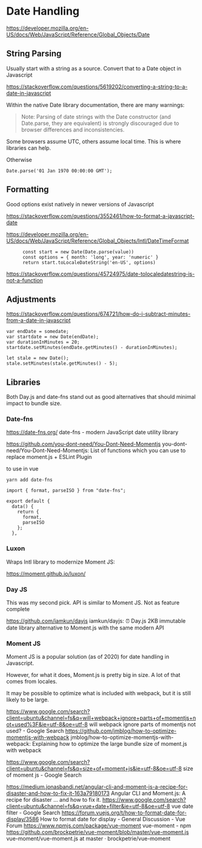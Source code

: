 # Date Handling

https://developer.mozilla.org/en-US/docs/Web/JavaScript/Reference/Global_Objects/Date

## String Parsing

Usually start with a string as a source. Convert that to a Date object in Javascript

https://stackoverflow.com/questions/5619202/converting-a-string-to-a-date-in-javascript

Within the native Date library documentation, there are many warnings: 

> Note: Parsing of date strings with the Date constructor (and Date.parse, they are equivalent) is strongly discouraged due to browser differences and inconsistencies.

Some browsers assume UTC, others assume local time. This is where libraries can help. 

Otherwise

```
Date.parse('01 Jan 1970 00:00:00 GMT');
```

## Formatting

Good options exist natively in newer versions of Javascript

https://stackoverflow.com/questions/3552461/how-to-format-a-javascript-date

https://developer.mozilla.org/en-US/docs/Web/JavaScript/Reference/Global_Objects/Intl/DateTimeFormat

```
      const start = new Date(Date.parse(value))
      const options = { month: 'long', year: 'numeric' }
      return start.toLocaleDateString('en-US', options)
```

https://stackoverflow.com/questions/45724975/date-tolocaledatestring-is-not-a-function


## Adjustments

https://stackoverflow.com/questions/674721/how-do-i-subtract-minutes-from-a-date-in-javascript

```
var endDate = somedate;
var startdate = new Date(endDate);
var durationInMinutes = 20;
startdate.setMinutes(endDate.getMinutes() - durationInMinutes);
```

```
let stale = new Date();
stale.setMinutes(stale.getMinutes() - 5);
```

## Libraries

Both Day.js and date-fns stand out as good alternatives that should minimal impact to bundle size. 

### Date-fns

https://date-fns.org/
date-fns - modern JavaScript date utility library

https://github.com/you-dont-need/You-Dont-Need-Momentjs
you-dont-need/You-Dont-Need-Momentjs: List of functions which you can use to replace moment.js + ESLint Plugin

to use in vue

```
yarn add date-fns
```

```
import { format, parseISO } from "date-fns";

export default {
  data() {
    return {
      format,
      parseISO
    };
  },

```

### Luxon

Wraps Intl library to modernize Moment JS:

https://moment.github.io/luxon/

### Day JS

This was my second pick. API is similar to Moment JS. Not as feature complete

https://github.com/iamkun/dayjs
iamkun/dayjs: ⏰ Day.js 2KB immutable date library alternative to Moment.js with the same modern API

### Moment JS

Moment JS is a popular solution (as of 2020) for date handling in Javascript. 

However, for what it does, Moment.js is pretty big in size. A lot of that comes from locales. 

It may be possible to optimize what is included with webpack, but it is still likely to be large. 

https://www.google.com/search?client=ubuntu&channel=fs&q=will+webpack+ignore+parts+of+momentjs+not+used%3F&ie=utf-8&oe=utf-8
will webpack ignore parts of momentjs not used? - Google Search
https://github.com/jmblog/how-to-optimize-momentjs-with-webpack
jmblog/how-to-optimize-momentjs-with-webpack: Explaining how to optimize the large bundle size of moment.js with webpack

https://www.google.com/search?client=ubuntu&channel=fs&q=size+of+moment+js&ie=utf-8&oe=utf-8
size of moment js - Google Search

https://medium.jonasbandi.net/angular-cli-and-moment-js-a-recipe-for-disaster-and-how-to-fix-it-163a79180173
Angular CLI and Moment.js: A recipe for disaster … and how to fix it.
https://www.google.com/search?client=ubuntu&channel=fs&q=vue+date+filter&ie=utf-8&oe=utf-8
vue date filter - Google Search
https://forum.vuejs.org/t/how-to-format-date-for-display/3586
How to format date for display - General Discussion - Vue Forum
https://www.npmjs.com/package/vue-moment
vue-moment - npm
https://github.com/brockpetrie/vue-moment/blob/master/vue-moment.js
vue-moment/vue-moment.js at master · brockpetrie/vue-moment
